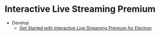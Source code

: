 # Interactive Live Streaming Premium

-   Develop
    -   [Get Started with Interactive Live Streaming Premium for Electron](get-started.md#get-started-with-product-name-for-platform)


